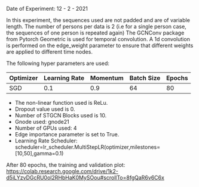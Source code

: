 Date of Experiment: 12 - 2 - 2021

In this experiment, the sequences used are not padded and are of variable length.
The number of persons per data is 2 (i.e for a single person case, the sequences of one person is repeated again)
The GCNConv package from Pytorch Geometric is used for temporal convolution. A 1d convolution is performed on the edge_weight parameter to ensure that different weights are applied to different time nodes.


The following hyper parameters are used:

 Optimizer  | Learning Rate |  Momentum    |  Batch Size | Epochs
 ------------- | -------------| ---------- | ---------| -------
 SGD           | 0.1          | 0.9        | 64   | 80 


+ The non-linear function used is ReLu. 
+ Dropout value used is 0. 
+ Number of STGCN Blocks used is 10.
+ Gnode used: gnode21
+ Number of GPUs used: 4
+ Edge importance parameter is set to True.
+ Learning Rate Scheduler: scheduler=lr_scheduler.MultiStepLR(optimizer,milestones=[10,50],gamma=0.1)

After 80 epochs, the training and validation plot: https://colab.research.google.com/drive/1k2-d5iLYzvDGcRU0ol2RHbHaK0MySOou#scrollTo=8fgQaR6v6C6x
